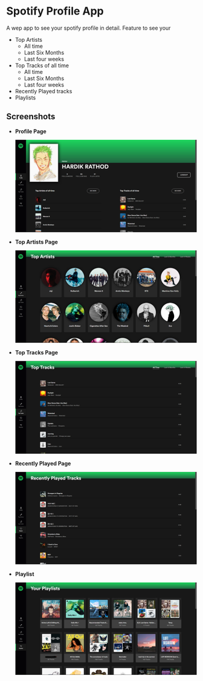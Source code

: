 # Spotify Profile App

A wep app to see your spotify profile in detail.
Feature to see your
  - Top Artists
    - All time
    - Last Six Months
    - Last four weeks
  - Top Tracks of all time
    - All time
    - Last Six Months
    - Last four weeks
  - Recently Played tracks
  - Playlists
 
## Screenshots
- **Profile Page**

  ![alt text](https://github.com/hardikrathod712/Profile-Spotify-App/blob/main/screenshots/profile-page.png?raw=true)
  
- **Top Artists Page**

  ![alt text](https://github.com/hardikrathod712/Profile-Spotify-App/blob/main/screenshots/top-artists.png?raw=true)
  
- **Top Tracks Page**

  ![alt text](https://github.com/hardikrathod712/Profile-Spotify-App/blob/main/screenshots/top-tracks.png?raw=true)
  
- **Recently Played Page**

  ![alt text](https://github.com/hardikrathod712/Profile-Spotify-App/blob/main/screenshots/recently-playes.png?raw=true)
  
- **Playlist**

  ![alt text](https://github.com/hardikrathod712/Profile-Spotify-App/blob/main/screenshots/playlists.png?raw=true)
